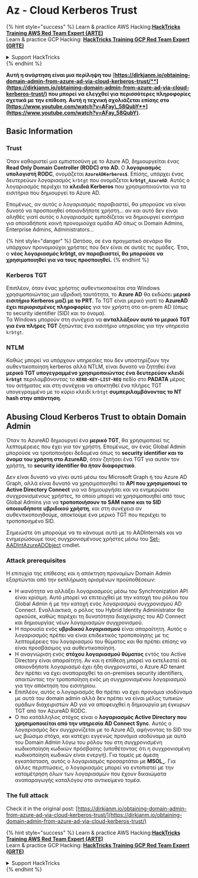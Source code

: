 # Az - Cloud Kerberos Trust

{% hint style="success" %}
Learn & practice AWS Hacking:<img src="../../../../.gitbook/assets/image (1) (1) (1) (1).png" alt="" data-size="line">[**HackTricks Training AWS Red Team Expert (ARTE)**](https://training.hacktricks.xyz/courses/arte)<img src="../../../../.gitbook/assets/image (1) (1) (1) (1).png" alt="" data-size="line">\
Learn & practice GCP Hacking: <img src="../../../../.gitbook/assets/image (2) (1).png" alt="" data-size="line">[**HackTricks Training GCP Red Team Expert (GRTE)**<img src="../../../../.gitbook/assets/image (2) (1).png" alt="" data-size="line">](https://training.hacktricks.xyz/courses/grte)

<details>

<summary>Support HackTricks</summary>

* Check the [**subscription plans**](https://github.com/sponsors/carlospolop)!
* **Join the** 💬 [**Discord group**](https://discord.gg/hRep4RUj7f) or the [**telegram group**](https://t.me/peass) or **follow** us on **Twitter** 🐦 [**@hacktricks\_live**](https://twitter.com/hacktricks_live)**.**
* **Share hacking tricks by submitting PRs to the** [**HackTricks**](https://github.com/carlospolop/hacktricks) and [**HackTricks Cloud**](https://github.com/carlospolop/hacktricks-cloud) github repos.

</details>
{% endhint %}

**Αυτή η ανάρτηση είναι μια περίληψη του** [**https://dirkjanm.io/obtaining-domain-admin-from-azure-ad-via-cloud-kerberos-trust/**](https://dirkjanm.io/obtaining-domain-admin-from-azure-ad-via-cloud-kerberos-trust/) **που μπορεί να ελεγχθεί για περισσότερες πληροφορίες σχετικά με την επίθεση. Αυτή η τεχνική σχολιάζεται επίσης στο** [**https://www.youtube.com/watch?v=AFay\_58QubY**](https://www.youtube.com/watch?v=AFay_58QubY)**.**

## Basic Information

### Trust

Όταν καθοριστεί μια εμπιστοσύνη με το Azure AD, δημιουργείται ένας **Read Only Domain Controller (RODC) στο AD.** Ο **λογαριασμός υπολογιστή RODC**, ονομάζεται **`AzureADKerberos$`**. Επίσης, υπάρχει ένας δευτερεύων λογαριασμός `krbtgt` που ονομάζεται **`krbtgt_AzureAD`**. Αυτός ο λογαριασμός περιέχει τα **κλειδιά Kerberos** που χρησιμοποιούνται για τα εισιτήρια που δημιουργεί το Azure AD.

Επομένως, αν αυτός ο λογαριασμός παραβιαστεί, θα μπορούσε να είναι δυνατό να προσποιηθεί οποιονδήποτε χρήστη... αν και αυτό δεν είναι αληθές γιατί αυτός ο λογαριασμός εμποδίζεται να δημιουργεί εισιτήρια για οποιαδήποτε κοινή προνομιούχα ομάδα AD όπως οι Domain Admins, Enterprise Admins, Administrators...

{% hint style="danger" %}
Ωστόσο, σε ένα πραγματικό σενάριο θα υπάρχουν προνομιούχοι χρήστες που δεν είναι σε αυτές τις ομάδες. Έτσι, ο **νέος λογαριασμός krbtgt, αν παραβιαστεί, θα μπορούσε να χρησιμοποιηθεί για να τους προσποιηθεί.**
{% endhint %}

### Kerberos TGT

Επιπλέον, όταν ένας χρήστης αυθεντικοποιείται στα Windows χρησιμοποιώντας μια υβριδική ταυτότητα, το **Azure AD** θα εκδώσει **μερικό εισιτήριο Kerberos μαζί με το PRT.** Το TGT είναι μερικό γιατί το **AzureAD έχει περιορισμένες πληροφορίες** για τον χρήστη στο on-prem AD (όπως το security identifier (SID) και το όνομα).\
Τα Windows μπορούν στη συνέχεια να **ανταλλάξουν αυτό το μερικό TGT για ένα πλήρες TGT** ζητώντας ένα εισιτήριο υπηρεσίας για την υπηρεσία `krbtgt`.

### NTLM

Καθώς μπορεί να υπάρχουν υπηρεσίες που δεν υποστηρίζουν την αυθεντικοποίηση kerberos αλλά NTLM, είναι δυνατό να ζητηθεί ένα **μερικό TGT υπογεγραμμένο χρησιμοποιώντας ένα δευτερεύον κλειδί `krbtgt`** περιλαμβάνοντας το **`KERB-KEY-LIST-REQ`** πεδίο στο **PADATA** μέρος του αιτήματος και στη συνέχεια να αποκτηθεί ένα πλήρες TGT υπογεγραμμένο με το κύριο κλειδί `krbtgt` **συμπεριλαμβάνοντας το NT hash στην απάντηση**.

## Abusing Cloud Kerberos Trust to obtain Domain Admin <a href="#abusing-cloud-kerberos-trust-to-obtain-domain-admin" id="abusing-cloud-kerberos-trust-to-obtain-domain-admin"></a>

Όταν το AzureAD δημιουργεί ένα **μερικό TGT**, θα χρησιμοποιεί τις λεπτομέρειες που έχει για τον χρήστη. Επομένως, αν ένας Global Admin μπορούσε να τροποποιήσει δεδομένα όπως το **security identifier και το όνομα του χρήστη στο AzureAD**, όταν ζητήσει ένα TGT για αυτόν τον χρήστη, το **security identifier θα ήταν διαφορετικό**.

Δεν είναι δυνατό να γίνει αυτό μέσω του Microsoft Graph ή του Azure AD Graph, αλλά είναι δυνατό να χρησιμοποιηθεί το **API που χρησιμοποιεί το Active Directory Connect** για να δημιουργήσει και να ενημερώσει συγχρονισμένους χρήστες, το οποίο μπορεί να χρησιμοποιηθεί από τους Global Admins για να **τροποποιήσουν το SAM name και το SID οποιουδήποτε υβριδικού χρήστη**, και στη συνέχεια αν αυθεντικοποιηθούμε, αποκτούμε ένα μερικό TGT που περιέχει το τροποποιημένο SID.

Σημειώστε ότι μπορούμε να το κάνουμε αυτό με το AADInternals και να ενημερώσουμε τους συγχρονισμένους χρήστες μέσω του [Set-AADIntAzureADObject](https://aadinternals.com/aadinternals/#set-aadintazureadobject-a) cmdlet.

### Attack prerequisites <a href="#attack-prerequisites" id="attack-prerequisites"></a>

Η επιτυχία της επίθεσης και η απόκτηση προνομίων Domain Admin εξαρτώνται από την εκπλήρωση ορισμένων προϋποθέσεων:

* Η ικανότητα να αλλάξει λογαριασμούς μέσω του Synchronization API είναι κρίσιμη. Αυτό μπορεί να επιτευχθεί με την κατοχή του ρόλου του Global Admin ή με την κατοχή ενός λογαριασμού συγχρονισμού AD Connect. Εναλλακτικά, ο ρόλος του Hybrid Identity Administrator θα αρκούσε, καθώς παρέχει τη δυνατότητα διαχείρισης του AD Connect και δημιουργίας νέων λογαριασμών συγχρονισμού.
* Η παρουσία ενός **υβριδικού λογαριασμού** είναι απαραίτητη. Αυτός ο λογαριασμός πρέπει να είναι επιδεκτικός τροποποίησης με τις λεπτομέρειες του λογαριασμού του θύματος και θα πρέπει επίσης να είναι προσβάσιμος για αυθεντικοποίηση.
* Η αναγνώριση ενός **στόχου λογαριασμού θύματος** εντός του Active Directory είναι απαραίτητη. Αν και η επίθεση μπορεί να εκτελεστεί σε οποιονδήποτε λογαριασμό έχει ήδη συγχρονιστεί, ο Azure AD tenant δεν πρέπει να έχει αναπαραχθεί τα on-premises security identifiers, απαιτώντας την τροποποίηση ενός μη συγχρονισμένου λογαριασμού για την απόκτηση του εισιτηρίου.
* Επιπλέον, αυτός ο λογαριασμός θα πρέπει να έχει προνόμια ισοδύναμα με αυτά του domain admin αλλά δεν πρέπει να είναι μέλος τυπικών ομάδων διαχειριστών AD για να αποφευχθεί η δημιουργία μη έγκυρων TGT από τον AzureAD RODC.
* Ο πιο κατάλληλος στόχος είναι ο **λογαριασμός Active Directory που χρησιμοποιείται από την υπηρεσία AD Connect Sync**. Αυτός ο λογαριασμός δεν συγχρονίζεται με το Azure AD, αφήνοντας το SID του ως βιώσιμο στόχο, και κατέχει εγγενώς προνόμια ισοδύναμα με αυτά του Domain Admin λόγω του ρόλου του στη συγχρονισμένη κωδικοποίηση κωδικών πρόσβασης (υποθέτοντας ότι η συγχρονισμένη κωδικοποίηση κωδικών είναι ενεργή). Για τομείς με άμεση εγκατάσταση, αυτός ο λογαριασμός προσαρτάται με **MSOL\_**. Για άλλες περιπτώσεις, ο λογαριασμός μπορεί να εντοπιστεί με την καταμέτρηση όλων των λογαριασμών που έχουν δικαιώματα αναπαραγωγής καταλόγου στο αντικείμενο τομέα.

### The full attack <a href="#the-full-attack" id="the-full-attack"></a>

Check it in the original post: [https://dirkjanm.io/obtaining-domain-admin-from-azure-ad-via-cloud-kerberos-trust/](https://dirkjanm.io/obtaining-domain-admin-from-azure-ad-via-cloud-kerberos-trust/)

{% hint style="success" %}
Learn & practice AWS Hacking:<img src="../../../../.gitbook/assets/image (1) (1) (1) (1).png" alt="" data-size="line">[**HackTricks Training AWS Red Team Expert (ARTE)**](https://training.hacktricks.xyz/courses/arte)<img src="../../../../.gitbook/assets/image (1) (1) (1) (1).png" alt="" data-size="line">\
Learn & practice GCP Hacking: <img src="../../../../.gitbook/assets/image (2) (1).png" alt="" data-size="line">[**HackTricks Training GCP Red Team Expert (GRTE)**<img src="../../../../.gitbook/assets/image (2) (1).png" alt="" data-size="line">](https://training.hacktricks.xyz/courses/grte)

<details>

<summary>Support HackTricks</summary>

* Check the [**subscription plans**](https://github.com/sponsors/carlospolop)!
* **Join the** 💬 [**Discord group**](https://discord.gg/hRep4RUj7f) or the [**telegram group**](https://t.me/peass) or **follow** us on **Twitter** 🐦 [**@hacktricks\_live**](https://twitter.com/hacktricks_live)**.**
* **Share hacking tricks by submitting PRs to the** [**HackTricks**](https://github.com/carlospolop/hacktricks) and [**HackTricks Cloud**](https://github.com/carlospolop/hacktricks-cloud) github repos.

</details>
{% endhint %}
